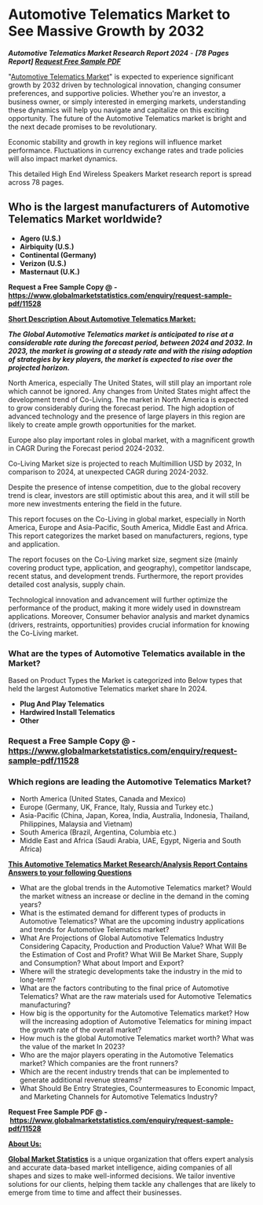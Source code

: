 <h1>Automotive Telematics Market to See Massive Growth by 2032</h1>
<p><em><strong>Automotive Telematics Market Research Report 2024</strong></em>&nbsp;-&nbsp;<em><strong>[78 Pages Report] </strong></em><em><strong><a href="https://www.globalmarketstatistics.com/enquiry/request-sample-pdf/11528">Request Free Sample PDF</a></strong></em></p>
<p>"<a href="https://www.globalmarketstatistics.com/market-reports/automotive-telematics-market-11528">Automotive Telematics Market</a>" is expected to experience significant growth by 2032 driven by technological innovation, changing consumer preferences, and supportive policies. Whether you're an investor, a business owner, or simply interested in emerging markets, understanding these dynamics will help you navigate and capitalize on this exciting opportunity. The future of the&nbsp;Automotive Telematics market is bright and the next decade promises to be revolutionary.</p>
<p>Economic stability and growth in key regions will influence market performance. Fluctuations in currency exchange rates and trade policies will also impact market dynamics.</p>
<p>This detailed&nbsp;High End Wireless Speakers Market research report is spread across 78 pages.</p>
<h2><strong>Who is the largest manufacturers of Automotive Telematics Market worldwide?</strong></h2>
<ul>
<li><strong>Agero (U.S.)</strong></li>
<li><strong>Airbiquity (U.S.)</strong></li>
<li><strong>Continental (Germany)</strong></li>
<li><strong>Verizon (U.S.)</strong></li>
<li><strong>Masternaut (U.K.)</strong></li>
</ul>
<p><strong>Request a Free Sample Copy @ - <a href="https://www.globalmarketstatistics.com/enquiry/request-sample-pdf/11528">https://www.globalmarketstatistics.com/enquiry/request-sample-pdf/11528</a></strong></p>
<p><strong><u>Short Description About Automotive Telematics Market:</u></strong></p>
<p><strong><em>The Global Automotive Telematics market is anticipated to rise at a considerable rate during the forecast period, between 2024 and 2032. In 2023, the market is growing at a steady rate and with the rising adoption of strategies by key players, the market is expected to rise over the projected horizon.</em></strong></p>
<p>North America, especially The United States, will still play an important role which cannot be ignored. Any changes from United States might affect the development trend of Co-Living. The market in North America is expected to grow considerably during the forecast period. The high adoption of advanced technology and the presence of large players in this region are likely to create ample growth opportunities for the market.</p>
<p>Europe also play important roles in global market, with a magnificent growth in CAGR During the Forecast period 2024-2032.</p>
<p>Co-Living Market size is projected to reach Multimillion USD by 2032, In comparison to 2024, at unexpected CAGR during 2024-2032.</p>
<p>Despite the presence of intense competition, due to the global recovery trend is clear, investors are still optimistic about this area, and it will still be more new investments entering the field in the future.</p>
<p>This report focuses on the Co-Living in global market, especially in North America, Europe and Asia-Pacific, South America, Middle East and Africa. This report categorizes the market based on manufacturers, regions, type and application.</p>
<p>The report focuses on the Co-Living market size, segment size (mainly covering product type, application, and geography), competitor landscape, recent status, and development trends. Furthermore, the report provides detailed cost analysis, supply chain.</p>
<p>Technological innovation and advancement will further optimize the performance of the product, making it more widely used in downstream applications. Moreover, Consumer behavior analysis and market dynamics (drivers, restraints, opportunities) provides crucial information for knowing the Co-Living market.</p>
<h3>What are the types of Automotive Telematics available in the Market?</h3>
<p>Based on Product Types the Market is categorized into Below types that held the largest Automotive Telematics market share In 2024.</p>
<ul>
<li><strong>Plug And Play Telematics</strong></li>
<li><strong>Hardwired Install Telematics</strong></li>
<li><strong>Other &lrm;</strong></li>
</ul>
<h3>Request a Free Sample Copy @ - <a href="https://www.globalmarketstatistics.com/enquiry/request-sample-pdf/11528">https://www.globalmarketstatistics.com/enquiry/request-sample-pdf/11528</a></h3>
<h3>Which regions are leading the Automotive Telematics Market?</h3>
<ul>
<li>North America (United States, Canada and Mexico)</li>
<li>Europe (Germany, UK, France, Italy, Russia and Turkey etc.)</li>
<li>Asia-Pacific (China, Japan, Korea, India, Australia, Indonesia, Thailand, Philippines, Malaysia and Vietnam)</li>
<li>South America (Brazil, Argentina, Columbia etc.)</li>
<li>Middle East and Africa (Saudi Arabia, UAE, Egypt, Nigeria and South Africa)</li>
</ul>
<p><strong><u>This Automotive Telematics Market Research/Analysis Report Contains Answers to your following Questions</u></strong></p>
<ul>
<li>What are the global trends in the Automotive Telematics market? Would the market witness an increase or decline in the demand in the coming years?</li>
<li>What is the estimated demand for different types of products in Automotive Telematics? What are the upcoming industry applications and trends for Automotive Telematics market?</li>
<li>What Are Projections of Global Automotive Telematics Industry Considering Capacity, Production and Production Value? What Will Be the Estimation of Cost and Profit? What Will Be Market Share, Supply and Consumption? What about Import and Export?</li>
<li>Where will the strategic developments take the industry in the mid to long-term?</li>
<li>What are the factors contributing to the final price of Automotive Telematics? What are the raw materials used for Automotive Telematics manufacturing?</li>
<li>How big is the opportunity for the Automotive Telematics market? How will the increasing adoption of Automotive Telematics for mining impact the growth rate of the overall market?</li>
<li>How much is the global Automotive Telematics market worth? What was the value of the market In 2023?</li>
<li>Who are the major players operating in the Automotive Telematics market? Which companies are the front runners?</li>
<li>Which are the recent industry trends that can be implemented to generate additional revenue streams?</li>
<li>What Should Be Entry Strategies, Countermeasures to Economic Impact, and Marketing Channels for Automotive Telematics Industry?</li>
</ul>
<p><strong>Request Free Sample PDF @ -&nbsp;<a href="https://www.globalmarketstatistics.com/enquiry/request-sample-pdf/11528">https://www.globalmarketstatistics.com/enquiry/request-sample-pdf/11528</a></strong></p>
<p><strong><u>About Us:</u></strong></p>
<p><strong><a href="https://www.globalmarketstatistics.com/">Global Market Statistics</a></strong> is a unique organization that offers expert analysis and accurate data-based market intelligence, aiding companies of all shapes and sizes to make well-informed decisions. We tailor inventive solutions for our clients, helping them tackle any challenges that are likely to emerge from time to time and affect their businesses.</p>